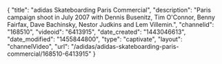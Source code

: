 {
    "title": "adidas Skateboarding Paris Commercial",
    "description": "Paris campaign shoot in July 2007 with Dennis Busenitz, Tim O'Connor, Benny Fairfax, Dave Bachinsky, Nestor Judkins and Lem Villemin.",
    "channelid": "168510",
    "videoid": "6413915",
    "date_created": "1443046613",
    "date_modified": "1455844800",
    "type": "captivate",
    "layout": "channelVideo",
    "url": "\/adidas\/adidas-skateboarding-paris-commercial\/168510-6413915"
}